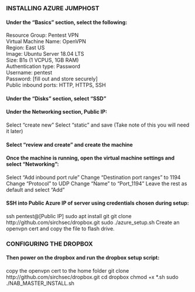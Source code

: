 ### INSTALLING AZURE JUMPHOST ###

<h4>Under the “Basics” section, select the following:</h4>  

Resource Group: Pentest VPN  
Virtual Machine Name: OpenVPN  
Region: East US  
Image: Ubuntu Server 18.04 LTS  
Size: B1s (1 VCPUS, 1GB RAM)  
Authentication type: Password  
Username: pentest  
Password: [fill out and store securely]  
Public inbound ports: HTTP, HTTPS, SSH  

<h4>Under the “Disks” section, select “SSD”</h4>

<h4>Under the Networking section, Public IP:</h4>
Select “create new”  
Select “static” and save (Take note of this you will need it later)  

<h4>Select “review and create” and create the machine</h4>

<h4>Once the machine is running, open the virtual machine settings and select “Networking”:</h4>
Select “Add inbound port rule”  
Change “Destination port ranges” to 1194  
Change “Protocol” to UDP  
Change “Name” to “Port_1194”  
Leave the rest as default and select “Add”  

<h4>SSH into Public Azure IP of server using credentials chosen during setup:</h4>
ssh pentest@[Public IP]  
sudo apt install git  
git clone http://github.com/sirchsec/dropbox.git  
sudo ./azure_setup.sh  
Create an openvpn cert and copy the file to flash drive.

### CONFIGURING THE DROPBOX ###

<h4>Then power on the dropbox and run the dropbox setup script:</h4> 
copy the openvpn cert to the home folder
git clone http://github.com/sirchsec/dropbox.git  
cd dropbox
chmod +x *.sh  
sudo ./NAB_MASTER_INSTALL.sh
